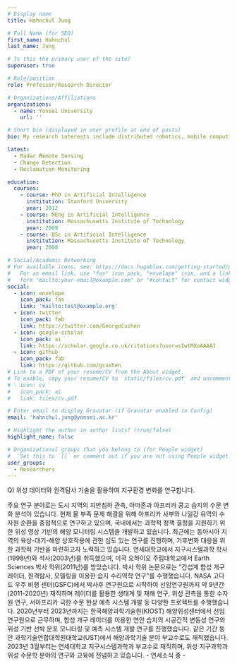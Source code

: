 ```yaml
---
# Display name
title: Hahnchul Jung

# Full Name (for SEO)
first_name: Hahnchul
last_name: Jung

# Is this the primary user of the site?
superuser: true

# Role/position
role: Professor/Research Director

# Organizations/Affiliations
organizations:
  - name: Yonsei University
    url: ''

# Short bio (displayed in user profile at end of posts)
bio: My research interests include distributed robotics, mobile computing and programmable matter.

latest:
  - Radar Remote Sensing
  - Change Detection
  - Reclamation Monitoring

education:
  courses:
    - course: PhD in Artificial Intelligence
      institution: Stanford University
      year: 2012
    - course: MEng in Artificial Intelligence
      institution: Massachusetts Institute of Technology
      year: 2009
    - course: BSc in Artificial Intelligence
      institution: Massachusetts Institute of Technology
      year: 2008

# Social/Academic Networking
# For available icons, see: https://docs.hugoblox.com/getting-started/page-builder/#icons
#   For an email link, use "fas" icon pack, "envelope" icon, and a link in the
#   form "mailto:your-email@example.com" or "#contact" for contact widget.
social:
  - icon: envelope
    icon_pack: fas
    link: 'mailto:test@example.org'
  - icon: twitter
    icon_pack: fab
    link: https://twitter.com/GeorgeCushen
  - icon: google-scholar
    icon_pack: ai
    link: https://scholar.google.co.uk/citations?user=sIwtMXoAAAAJ
  - icon: github
    icon_pack: fab
    link: https://github.com/gcushen
# Link to a PDF of your resume/CV from the About widget.
# To enable, copy your resume/CV to `static/files/cv.pdf` and uncomment the lines below.
# - icon: cv
#   icon_pack: ai
#   link: files/cv.pdf

# Enter email to display Gravatar (if Gravatar enabled in Config)
email: 'hahnchul.jung@yonsei.ac.kr'

# Highlight the author in author lists? (true/false)
highlight_name: false

# Organizational groups that you belong to (for People widget)
#   Set this to `[]` or comment out if you are not using People widget.
user_groups:
  - Researchers
---
```


Q) 위성 데이터와 원격탐사 기술을 활용하여 지구환경 변화를 연구합니다.

  주요 연구 분야로는 도시 지역의 지반침하 관측, 아마존과 아프리카 콩고 습지의 수문 변화 분석이 있습니다. 현재 물 부족 문제 해결을 위해 아프리카 사부와 나일강 유역의 수자원 순환을 중점적으로 연구하고 있으며, 국내에서는 과학적 정책 결정을 지원하기 위한 위성 영상 기반의 해양 모니터링 시스템을 개발하고 있습니다. 최근에는 동아시아 지역의 육상-대기-해양 상호작용에 관한 심도 있는 연구를 진행하며, 기후변화 대응을 위한 과학적 기반을 마련하고자 노력하고 있습니다. 연세대학교에서 지구시스템과학 학사(1998년)와 석사(2003년)를 취득했으며, 미국 오하이오 주립대학교에서 Earth Sciences 박사 학위(2011년)를 받았습니다. 박사 학위 논문으로는 "간섭계 합성 개구 레이더, 원격탐사, 모델링을 이용한 습지 수리역학 연구"를 수행했습니다. NASA 고다드 우주 비행 센터(GSFC)에서 박사후 연구원으로 시작하여 선임연구원까지 약 9년간(2011-2020년) 재직하며 레이더를 활용한 생태계 및 재해 연구, 위성 관측을 통한 수자원 연구, 서아프리카 극한 수문 현상 예측 시스템 개발 등 다양한 프로젝트를 수행했습니다. 2020년부터 2023년까지는 한국해양과학기술원(KIOST) 해양위성센터에서 선임연구원으로 근무하며, 합성 개구 레이더를 이용한 연안 습지의 시공간적 변동성 연구와 위성 기반 선박 분포 모니터링 및 예측 시스템 개발 연구를 진행했습니다. 같은 기간 동안 과학기술연합대학원대학교(UST)에서 해양과학기술 분야 부교수로도 재직했습니다. 2023년 3월부터는 연세대학교 지구시스템과학과 부교수로 재직하며, 위성 지구과학과 위성 수문학 분야의 연구와 교육에 전념하고 있습니다. - 연세소식 중 -

